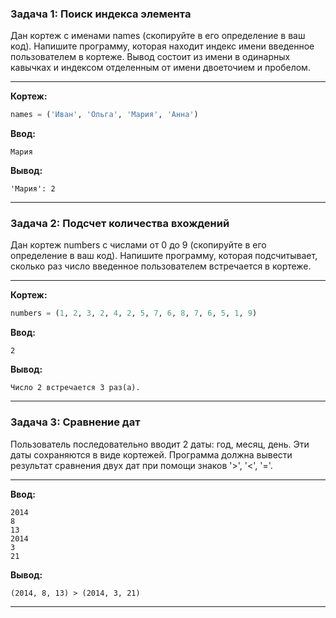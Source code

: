 ### Задача 1: Поиск индекса элемента

Дан кортеж с именами names (скопируйте в его определение в ваш код). Напишите программу, которая находит индекс имени введенное пользователем в кортеже. Вывод состоит из имени в одинарных кавычках и индексом отделенным от имени двоеточием и пробелом.

-----
**Кортеж:**

```python
names = ('Иван', 'Ольга', 'Мария', 'Анна')
```

**Ввод:**

```terminal
Мария
```


**Вывод:**

```terminal
'Мария': 2
```

---

### Задача 2: Подсчет количества вхождений

Дан кортеж numbers с числами от 0 до 9 (скопируйте в его определение в ваш код). Напишите программу, которая подсчитывает, сколько раз число введенное пользователем встречается в кортеже.

-----
**Кортеж:**

```python
numbers = (1, 2, 3, 2, 4, 2, 5, 7, 6, 8, 7, 6, 5, 1, 9)
```

**Ввод:**

```terminal
2
```

**Вывод:**

```terminal
Число 2 встречается 3 раз(а).
```

---


### Задача 3: Сравнение дат

Пользователь последовательно вводит 2 даты: год, месяц, день. Эти даты сохраняются в виде кортежей. Программа должна вывести результат сравнения двух дат при помощи знаков '>', '<', '='.

-----

**Ввод:**

```terminal
2014
8
13
2014
3
21
```

**Вывод:**

```terminal
(2014, 8, 13) > (2014, 3, 21)
```

---